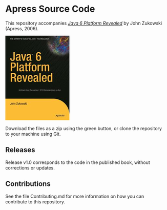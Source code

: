 # Apress Source Code

This repository accompanies [*Java 6 Platform Revealed*](http://www.apress.com/9781590596609) by John Zukowski (Apress, 2006).

![Cover image](9781590596609.jpg)

Download the files as a zip using the green button, or clone the repository to your machine using Git.

## Releases

Release v1.0 corresponds to the code in the published book, without corrections or updates.

## Contributions

See the file Contributing.md for more information on how you can contribute to this repository.
